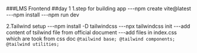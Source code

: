###LMS Frontend
##day 1
1.step for building app
---npm create vite@latest
---npm install
---npm run dev





2.Tailwind setup
---npm install -D tailwindcss
---npx tailwindcss init
---add content of tsilwind file from official document
---add files in index.css which are took from css doc
        ``` @tailwind base;
            @tailwind components;
            @tailwind utilities;
        ```